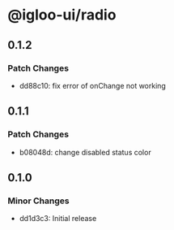 # @igloo-ui/radio

## 0.1.2

### Patch Changes

- dd88c10: fix error of onChange not working

## 0.1.1

### Patch Changes

- b08048d: change disabled status color

## 0.1.0

### Minor Changes

- dd1d3c3: Initial release
